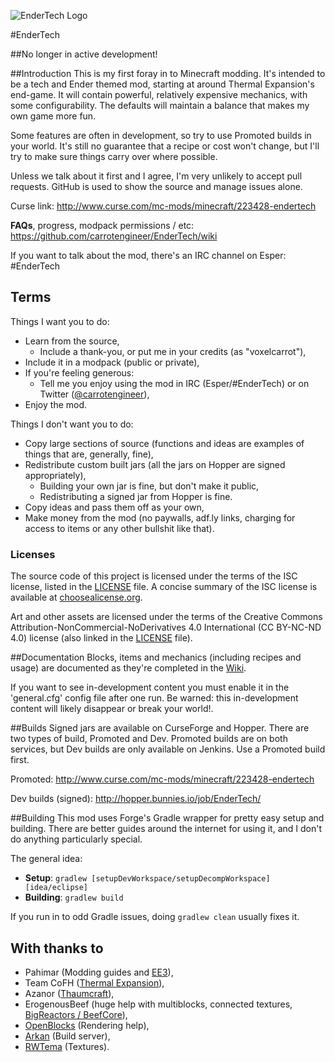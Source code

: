 ![EnderTech Logo](https://raw.githubusercontent.com/carrotengineer/EnderTech/d838d9282bd30014de1fbc4772e0522d1bb30fa8/src/main/resources/assets/endertech/textures/logo.png)

#EnderTech

##No longer in active development!

##Introduction
This is my first foray in to Minecraft modding. It's intended to be a tech and Ender themed mod, starting at around Thermal Expansion's end-game. It will contain powerful, relatively expensive mechanics, with some configurability. The defaults will maintain a balance that makes my own game more fun.

Some features are often in development, so try to use Promoted builds in your world. It's still no guarantee that a recipe or cost won't change, but I'll try to make sure things carry over where possible.

Unless we talk about it first and I agree, I'm very unlikely to accept pull requests. GitHub is used to show the source and manage issues alone.

Curse link: http://www.curse.com/mc-mods/minecraft/223428-endertech

__FAQs__, progress, modpack permissions / etc: https://github.com/carrotengineer/EnderTech/wiki

If you want to talk about the mod, there's an IRC channel on Esper: #EnderTech

## Terms
Things I want you to do:
* Learn from the source,
  * Include a thank-you, or put me in your credits (as "voxelcarrot"),
* Include it in a modpack (public or private),
* If you're feeling generous:
  * Tell me you enjoy using the mod in IRC (Esper/#EnderTech) or on Twitter ([@carrotengineer](https://twitter.com/carrotengineer)),
* Enjoy the mod.

Things I don't want you to do:
* Copy large sections of source (functions and ideas are examples of things that are, generally, fine),
* Redistribute custom built jars (all the jars on Hopper are signed appropriately),
  * Building your own jar is fine, but don't make it public,
  * Redistributing a signed jar from Hopper is fine.
* Copy ideas and pass them off as your own,
* Make money from the mod (no paywalls, adf.ly links, charging for access to items or any other bullshit like that).

### Licenses
The source code of this project is licensed under the terms of the ISC license, listed in the [LICENSE](LICENSE.md) file. A concise summary of the ISC license is available at [choosealicense.org](http://choosealicense.com/licenses/isc/).

Art and other assets are licensed under the terms of the Creative Commons Attribution-NonCommercial-NoDerivatives 4.0 International (CC BY-NC-ND 4.0) license (also linked in the [LICENSE](LICENSE.md) file).

##Documentation
Blocks, items and mechanics (including recipes and usage) are documented as they're completed in the [Wiki](https://github.com/carrotengineer/EnderTech/wiki).

If you want to see in-development content you must enable it in the 'general.cfg' config file after one run. Be warned: this in-development content will likely disappear or break your world!.

##Builds
Signed jars are available on CurseForge and Hopper. There are two types of build, Promoted and Dev. Promoted builds are on both services, but Dev builds are only available on Jenkins. Use a Promoted build first.

Promoted: http://www.curse.com/mc-mods/minecraft/223428-endertech

Dev builds (signed): http://hopper.bunnies.io/job/EnderTech/

##Building
This mod uses Forge's Gradle wrapper for pretty easy setup and building. There are better guides around the internet for using it, and I don't do anything particularly special.

The general idea:
* **Setup**: `gradlew [setupDevWorkspace/setupDecompWorkspace] [idea/eclipse]`
* **Building**: `gradlew build`

If you run in to odd Gradle issues, doing `gradlew clean` usually fixes it.

## With thanks to
* Pahimar (Modding guides and [EE3](https://github.com/pahimar/Equivalent-Exchange-3)),
* Team CoFH ([Thermal Expansion](http://teamcofh.com/)),
* Azanor ([Thaumcraft](http://www.minecraftforum.net/topic/2011841-thaumcraft-41114-updated-2052014/)),
* ErogenousBeef (huge help with multiblocks, connected textures, [BigReactors / BeefCore](https://github.com/erogenousbeef)),
* [OpenBlocks](https://github.com/OpenMods/OpenBlocks) (Rendering help),
* [Arkan](https://github.com/emberwalker) (Build server),
* [RWTema](http://www.patreon.com/rwtema) (Textures).
